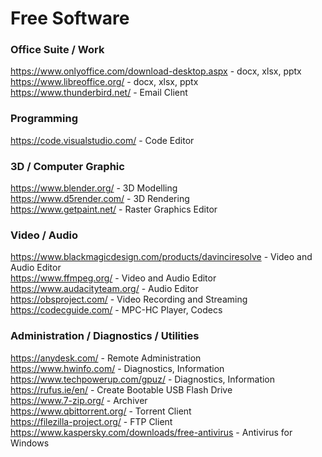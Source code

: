 # Free Software
### Office Suite / Work
https://www.onlyoffice.com/download-desktop.aspx - docx, xlsx, pptx\
https://www.libreoffice.org/ - docx, xlsx, pptx\
https://www.thunderbird.net/ - Email Client

### Programming
https://code.visualstudio.com/ - Code Editor

### 3D / Computer Graphic
https://www.blender.org/ - 3D Modelling\
https://www.d5render.com/ - 3D Rendering\
https://www.getpaint.net/ - Raster Graphics Editor

### Video / Audio
https://www.blackmagicdesign.com/products/davinciresolve - Video and Audio Editor\
https://www.ffmpeg.org/ - Video and Audio Editor\
https://www.audacityteam.org/ - Audio Editor\
https://obsproject.com/ - Video Recording and Streaming\
https://codecguide.com/ - MPC-HC Player, Codecs

### Administration / Diagnostics / Utilities
https://anydesk.com/ - Remote Administration\
https://www.hwinfo.com/ - Diagnostics, Information\
https://www.techpowerup.com/gpuz/ - Diagnostics, Information\
https://rufus.ie/en/ - Create Bootable USB Flash Drive\
https://www.7-zip.org/ - Archiver\
https://www.qbittorrent.org/ - Torrent Client\
https://filezilla-project.org/ - FTP Client\
https://www.kaspersky.com/downloads/free-antivirus - Antivirus for Windows